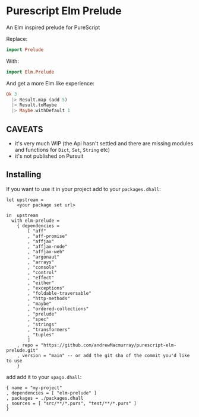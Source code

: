 # Purescript Elm Prelude

An Elm inspired prelude for PureScript

Replace:

```purescript
import Prelude
```

With:

```purescript
import Elm.Prelude
```

And get a more Elm like experience:

```purescript
Ok 3
  |> Result.map (add 5)
  |> Result.toMaybe
  |> Maybe.withDefault 1
```

## CAVEATS

- it's very much WIP (the Api hasn't settled and there are missing modules and functions for `Dict`, `Set`, `String` etc)
- it's not published on Pursuit

## Installing

If you want to use it in your project add to your `packages.dhall`:

```dhall
let upstream =
    <your package set url>

in  upstream
  with elm-prelude =
    { dependencies =
        [ "aff"
        , "aff-promise"
        , "affjax"
        , "affjax-node"
        , "affjax-web"
        , "argonaut"
        , "arrays"
        , "console"
        , "control"
        , "effect"
        , "either"
        , "exceptions"
        , "foldable-traversable"
        , "http-methods"
        , "maybe"
        , "ordered-collections"
        , "prelude"
        , "spec"
        , "strings"
        , "transformers"
        , "tuples"
        ]
    , repo = "https://github.com/andrewMacmurray/purescript-elm-prelude.git"
    , version = "main" -- or add the git sha of the commit you'd like to use
    }
```

add add it to your `spago.dhall`:

```dhall
{ name = "my-project"
, dependencies = [ "elm-prelude" ]
, packages = ./packages.dhall
, sources = [ "src/**/*.purs", "test/**/*.purs" ]
}
```
